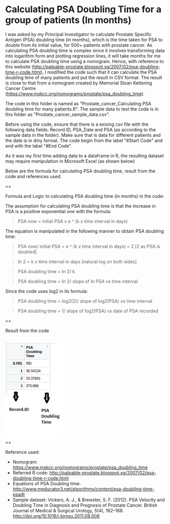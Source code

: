 # Calculating PSA Doubling Time for a group of patients (In months)

I was asked by my Principal Investigator to calculate Prostate Specific Antigen (PSA) doubling time (in months), which is the time taken for PSA to double from its initial value, for 500+ patients with prostate cancer. As calculating PSA doubling time is complex since it involves transforming data into logarithm form and plotting regression lines, it will take months for me to calculate PSA doubling time using a nomogram. Hence, with reference to this website (http://palpable-prostate.blogspot.sg/2007/02/psa-doubling-time-r-code.html), I modified the code such that it can calculate the PSA doubling time of many patients and put the result in CSV format. The result is close to that from a nomogram created by Memorial Sloan Kettering Cancer Centre (https://www.mskcc.org/nomograms/prostate/psa_doubling_time).

The code in this folder is named as "Prostate_cancer_Calculating PSA doubling time for many patients.R". The sample data to test the code is in this folder as "Prostate_cancer_sample_data.csv". 

Before using the code, ensure that there is a exising csv file with the following data fields: Record.ID, PSA_Date and PSA (as according to the sample data in the folder). Make sure that is data for different patients and the date is in dmy format. The code begin from the label "#Start Code" and end with the label "#End Code". 

As it was my first time adding data to a dataframe in R, the resulting dataset may require manipulation in Microsoft Excel (as shown below) 

Below are the formula for calculating PSA doubling time, result from the code and references used.

==

Formula and Logic to calculating PSA doubling time (in months) in the code:

The assumption for calculating PSA doubling time is that the increase in PSA is a positive exponential one with the formula:
> PSA now = initial PSA x e ^ (k x time interval in days)

The equation is manipulated in the following manner to obtain PSA doubling time:
> PSA now/ initial PSA = e ^ (k x time interval in days) = 2 [2 as PSA is doubled]

> In 2 = k x time interval in days [natural log on both sides]

> PSA doubling time = In 2/ k

> PSA doubling time = In 2/ slope of In PSA vs time interval

Since the code uses log2 in its formula:
> PSA doubling time = log2(2)/ slope of log2(PSA) vs time interval

> PSA doubling time = 1/ slope of log2(PSA) vs date of PSA recorded

==

Result from the code

<br>
<img height = "300", src = "https://github.com/conan-koh123/Calculating-PSA-Doubling-Time-for-clinical-trial-patients/blob/master/Result%20of%20sample%20data.jpg"/>
</br>
==

Reference used:
- Nomogram: https://www.mskcc.org/nomograms/prostate/psa_doubling_time
- Referred R code: http://palpable-prostate.blogspot.sg/2007/02/psa-doubling-time-r-code.html 
- Equations of PSA Doubling time: http://www.meducator3.net/algorithms/content/psa-doubling-time-psadt
- Sample dataset: Vickers, A. J., & Brewster, S. F. (2012). PSA Velocity and Doubling Time in Diagnosis and Prognosis of Prostate Cancer. British Journal of Medical & Surgical Urology, 5(4), 162–168. http://doi.org/10.1016/j.bjmsu.2011.08.006

